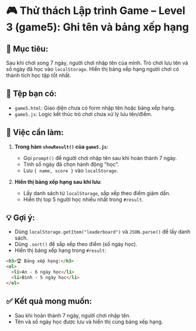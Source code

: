 
# 🎮 Thử thách Lập trình Game – Level 3 (game5): Ghi tên và bảng xếp hạng

## 🧠 Mục tiêu:
Sau khi chơi xong 7 ngày, người chơi nhập tên của mình. Trò chơi lưu tên và số ngày đã học vào `localStorage`. Hiển thị bảng xếp hạng người chơi có thành tích học tập tốt nhất.

## 📂 Tệp bạn có:
- `game5.html`: Giao diện chưa có form nhập tên hoặc bảng xếp hạng.
- `game5.js`: Logic kết thúc trò chơi chưa xử lý lưu tên/điểm.

## 🔧 Việc cần làm:
1. **Trong hàm `showResult()` của `game5.js`**:
   - Gọi `prompt()` để người chơi nhập tên sau khi hoàn thành 7 ngày.
   - Tính số ngày đã chọn hành động "học".
   - Lưu `{ name, score }` vào `localStorage`.

2. **Hiển thị bảng xếp hạng sau khi lưu**:
   - Lấy danh sách từ `localStorage`, sắp xếp theo điểm giảm dần.
   - Hiển thị top 5 người học nhiều nhất trong `#result`.

## 💡 Gợi ý:
- Dùng `localStorage.getItem("leaderboard")` và `JSON.parse()` để lấy danh sách.
- Dùng `.sort()` để sắp xếp theo điểm (số ngày học).
- Hiển thị bảng xếp hạng trong `#result`:
```html
<h3>🏆 Bảng xếp hạng:</h3>
<ol>
  <li>An - 6 ngày học</li>
  <li>Bình - 5 ngày học</li>
</ol>
```

## ✅ Kết quả mong muốn:
- Sau khi hoàn thành 7 ngày, người chơi nhập tên.
- Tên và số ngày học được lưu và hiển thị cùng bảng xếp hạng.
